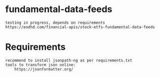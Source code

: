 # fundamental-data-feeds
    testing in progress, depends on requirements
    https://eodhd.com/financial-apis/stock-etfs-fundamental-data-feeds

# Requirements
    recommend to install jsonpath-ng as per requirements.txt
    tools to transform json online: 
        https://jsonformatter.org/